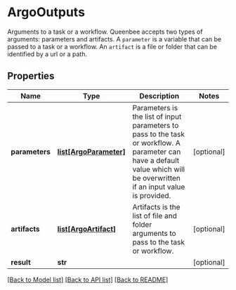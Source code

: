 # ArgoOutputs

Arguments to a task or a workflow.  Queenbee accepts two types of arguments: parameters and artifacts. A ``parameter`` is a variable that can be passed to a task or a workflow. An ``artifact`` is a file or folder that can be identified by a url or a path.
## Properties
Name | Type | Description | Notes
------------ | ------------- | ------------- | -------------
**parameters** | [**list[ArgoParameter]**](ArgoParameter.md) | Parameters is the list of input parameters to pass to the task or workflow. A parameter can have a default value which will be overwritten if an input value is provided. | [optional] 
**artifacts** | [**list[ArgoArtifact]**](ArgoArtifact.md) | Artifacts is the list of file and folder arguments to pass to the task or workflow. | [optional] 
**result** | **str** |  | [optional] 

[[Back to Model list]](../README.md#documentation-for-models) [[Back to API list]](../README.md#documentation-for-api-endpoints) [[Back to README]](../README.md)


